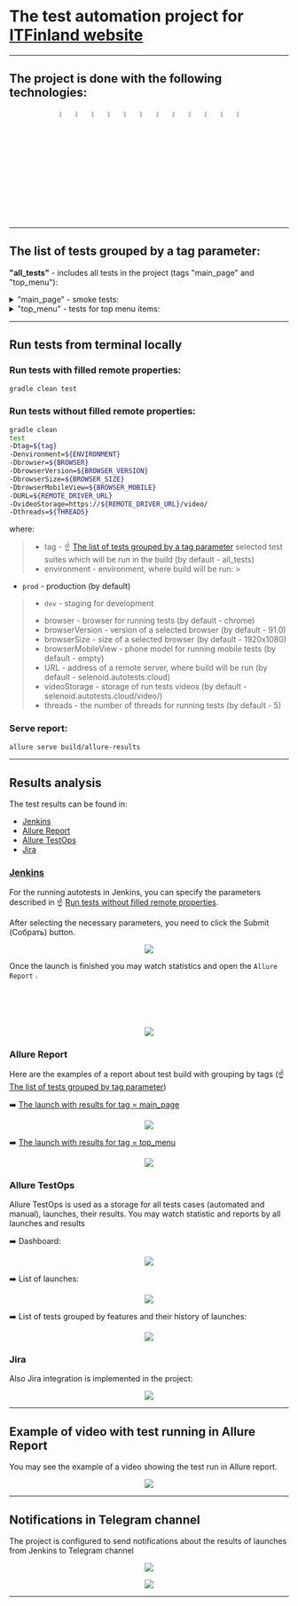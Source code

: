 # The test automation project for [ITFinland website](https://itfinland.com/)


___

## The project is done with the following technologies:

<p  align="center"

<code>
<img width="5%" title="Java" src="images/logo/Java_icon.png">
<img width="5%" title="Gradle" src="images/logo/Gradle_icon.svg">
<img width="5%" title="IntelliJ IDEA" src="images/logo/Intellij_icon.png">
<img width="5%" title="Selenide" src="images/logo/Selenide_icon.svg">
<img width="5%" title="Selenoid" src="images/logo/Selenoid_icon.svg">
<img width="5%" title="JUnit5" src="images/logo/JUnit5_icon.png">
<img width="5%" title="Github" src="images/logo/Github_icon.png">
<img width="5%" title="Jenkins" src="images/logo/Jenkins_icon.svg">
<img width="5%" title="Allure Report" src="images/logo/Allure_Report_icon.svg">
<img width="5%" title="Allure TestOps" src="images/logo/Allure_TestOps_icon.svg">
<img width="5%" title="Telegram" src="images/logo/Telegram_icon.png">
<img width="5%" title="Jira" src="images/logo/Jira_icon.png">
</code>
</p>


___

## The list of tests grouped by a tag parameter:

**"all_tests"** - includes all tests in the project (tags "main_page" and "top_menu"):

<details>
<summary>"main_page" - smoke tests:</summary>

+ Page title should have header 'ITFinland'
+ Check Main page is displayed
+ Check the top menu contains 3 items
+ Check the button for opening the Application form
+ Page console log should not have errors

</details>

<details>
<summary>"top_menu" - tests for top menu items:</summary>

+ Check the 'For companies' item
+ Check the 'For IT professionals' item
+ Check the 'Contact us' item

</details>


___

## Run tests from terminal locally

### Run tests with filled remote properties:

```bash
gradle clean test
```

### Run tests without filled remote properties:

```bash
gradle clean
test
-Dtag=${tag}
-Denvironment=${ENVIRONMENT}
-Dbrowser=${BROWSER}
-DbrowserVersion=${BROWSER_VERSION}
-DbrowserSize=${BROWSER_SIZE}
-DbrowserMobileView=${BROWSER_MOBILE}
-DURL=${REMOTE_DRIVER_URL}
-DvideoStorage=https://${REMOTE_DRIVER_URL}/video/
-Dthreads=${THREADS}
```

where:
> + tag - :point_up: [The list of tests grouped by a tag parameter](#the-list-of-tests-grouped-by-tag-parameter) selected test suites which will be run in the build (by default - all_tests)
> + environment - environment, where build will be run:
    >
* `prod` - production (by default)
>   * `dev` - staging for development
> + browser - browser for running tests (by default - chrome)
> + browserVersion - version of a selected browser (by default - 91.0)
> + browserSize - size of a selected browser (by default - 1920x1080)
> + browserMobileView - phone model for running mobile tests (by default - empty)
> + URL - address of a remote server, where build will be run (by default - selenoid.autotests.cloud)
> + videoStorage - storage of run tests videos (by default - selenoid.autotests.cloud/video/)
> + threads - the number of threads for running tests (by default - 5)

### Serve report:

```bash
allure serve build/allure-results
```


___

## Results analysis

The test results can be found in:
+ [Jenkins](#jenkins)
+ [Allure Report](#allure-report)
+ [Allure TestOps](#allure-testOps)
+ [Jira](#jira)


### [Jenkins](https://jenkins.autotests.cloud/job/09-elenakomarova-itfinland-project-ui/build?delay=0sec)

For the running autotests in Jenkins, you can specify the parameters described
in :point_up:  [Run tests without filled remote properties](#run-tests-without-filled-remote-properties).

After selecting the necessary parameters, you need to click the Submit (Собрать) button.

<p align="center">
  <img src="images/screens/Jenkins_parameters.PNG">
</p>

Once the launch is finished you may watch statistics and open the `Allure Report` <img width="2%" title="Allure Report" src="images/logo/Allure_Report_icon.svg">

<p align="center">
  <img src="images/screens/Jenkins_statistic.PNG">
</p>

### Allure Report

Here are the examples of a report about test build with grouping by tags (:point_up: [The list of tests grouped by tag parameter](#the-list-of-tests-grouped-by-tag-parameter))

:arrow_right: [The launch with results for tag = main_page](https://jenkins.autotests.cloud/job/09-elenakomarova-itfinland-project-ui/32/allure/)

<p align="center">
  <img src="images/screens/Allure_results_2.PNG">
</p>

:arrow_right: [The launch with results for tag = top_menu](https://jenkins.autotests.cloud/job/09-elenakomarova-itfinland-project-ui/33/allure/)

<p align="center">
  <img src="images/screens/Allure_results_1.PNG">
</p>

### Allure TestOps

Allure TestOps is used as a storage for all tests cases (automated and manual), launches, their results. You may watch statistic and reports by all launches and results

:arrow_right: Dashboard:

<p align="center">
  <img src="images/screens/Allure_TestOps_dashboard.PNG">
</p>

:arrow_right: List of launches:

<p align="center">
  <img src="images/screens/Allure_TestOps_launches.PNG">
</p>

:arrow_right: List of tests grouped by features and their history of launches:

<p align="center">
  <img src="images/screens/Allure_TestOps_test_cases.PNG">
</p>

### Jira

Also Jira integration is implemented in the project:

<p align="center">
  <img src="images/screens/Jira.PNG">
</p>


___

## Example of video with test running in Allure Report

You may see the example of a video showing the test run in Allure report.

<p align="center">
  <img src="images/screens/Test_video_example.gif">
</p>


___

## Notifications in Telegram channel

The project is configured to send notifications about the results of launches from Jenkins to Telegram channel

<p align="center">
  <img src="images/screens/Telegram_failed_notification.PNG">
</p>

<p align="center">
  <img src="images/screens/Telegram_passed_notification.PNG">
</p>



___
